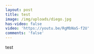 ```yaml
---
layout: post
title: test
image: /img/uploads/diego.jpg
has-video: false
video: 'https://youtu.be/RgMbNaS-f2U'
comments: 'false'
---
```

test

